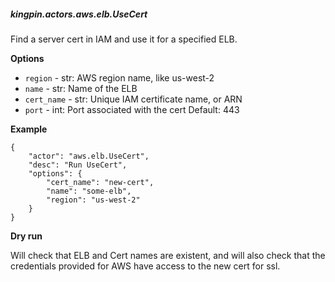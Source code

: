 ##### kingpin.actors.aws.elb.UseCert

Find a server cert in IAM and use it for a specified ELB.

**Options**

* `region` - str: AWS region name, like us-west-2
* `name` - str: Name of the ELB
* `cert_name` - str: Unique IAM certificate name, or ARN
* `port` - int: Port associated with the cert Default: 443

**Example**

    {
        "actor": "aws.elb.UseCert",
        "desc": "Run UseCert",
        "options": {
            "cert_name": "new-cert",
            "name": "some-elb",
            "region": "us-west-2"
        }
    }

**Dry run**

Will check that ELB and Cert names are existent, and will also check that the 
credentials provided for AWS have access to the new cert for ssl.
